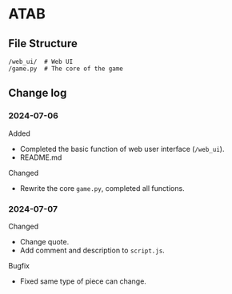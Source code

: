 # ATAB

## File Structure
```
/web_ui/  # Web UI
/game.py  # The core of the game
```

## Change log

### 2024-07-06

Added
* Completed the basic function of web user interface (`/web_ui`).
* README.md

Changed
* Rewrite the core `game.py`, completed all functions.

### 2024-07-07

Changed
* Change quote.
* Add comment and description to `script.js`.

Bugfix
* Fixed same type of piece can change.
